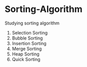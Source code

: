 # Sorting-Algorithm
Studying sorting algorithm

1. Selection Sorting
2. Bubble Sorting
3. Insertion Sorting
4. Merge Sorting
5. Heap Sorting
6. Quick Sorting
